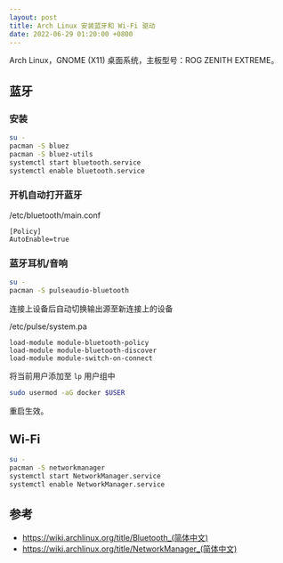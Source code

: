 ```yaml
---
layout: post
title: Arch Linux 安装蓝牙和 Wi-Fi 驱动
date: 2022-06-29 01:20:00 +0800
---
```


Arch Linux，GNOME (X11) 桌面系统，主板型号：ROG ZENITH EXTREME。

## 蓝牙

### 安装

```bash
su -
pacman -S bluez
pacman -S bluez-utils
systemctl start bluetooth.service
systemctl enable bluetooth.service
```

### 开机自动打开蓝牙

/etc/bluetooth/main.conf

```text
[Policy]
AutoEnable=true
```

### 蓝牙耳机/音响

```bash
su -
pacman -S pulseaudio-bluetooth
```

连接上设备后自动切换输出源至新连接上的设备

/etc/pulse/system.pa

```text
load-module module-bluetooth-policy
load-module module-bluetooth-discover
load-module module-switch-on-connect
```

将当前用户添加至 `lp` 用户组中

```bash
sudo usermod -aG docker $USER
```

重启生效。

## Wi-Fi

```bash
su -
pacman -S networkmanager
systemctl start NetworkManager.service
systemctl enable NetworkManager.service
```

## 参考

- <https://wiki.archlinux.org/title/Bluetooth_(简体中文)>
- <https://wiki.archlinux.org/title/NetworkManager_(简体中文)>
